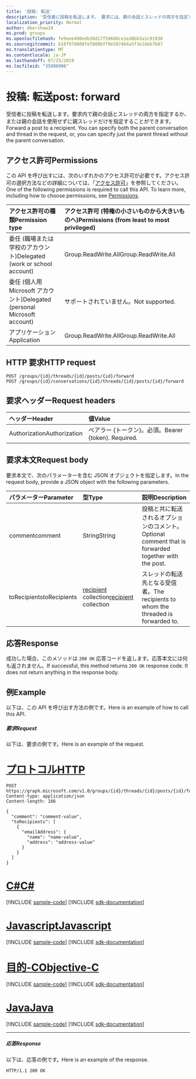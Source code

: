 ```yaml
---
title: '投稿: 転送'
description: '受信者に投稿を転送します。 要求には、親の会話とスレッドの両方を指定できます。 '
localization_priority: Normal
author: dkershaw10
ms.prod: groups
ms.openlocfilehash: fe9eee490edb38d17f59680ce1ed8bb3a1c91938
ms.sourcegitcommit: b18f978808fef800bff9e587464a5f3e18eb7687
ms.translationtype: MT
ms.contentlocale: ja-JP
ms.lasthandoff: 07/25/2019
ms.locfileid: "35886996"
---
```

# <a name="post-forward"></a><span data-ttu-id="60b62-104">投稿: 転送</span><span class="sxs-lookup"><span data-stu-id="60b62-104">post: forward</span></span>

<span data-ttu-id="60b62-p102">受信者に投稿を転送します。要求内で親の会話とスレッドの両方を指定するか、または親の会話を使用せずに親スレッドだけを指定することができます。</span><span class="sxs-lookup"><span data-stu-id="60b62-p102">Forward a post to a recipient. You can specify both the parent conversation and thread in the request, or, you can specify just the parent thread without the parent conversation.</span></span> 

## <a name="permissions"></a><span data-ttu-id="60b62-107">アクセス許可</span><span class="sxs-lookup"><span data-stu-id="60b62-107">Permissions</span></span>
<span data-ttu-id="60b62-p103">この API を呼び出すには、次のいずれかのアクセス許可が必要です。アクセス許可の選択方法などの詳細については、「[アクセス許可](/graph/permissions-reference)」を参照してください。</span><span class="sxs-lookup"><span data-stu-id="60b62-p103">One of the following permissions is required to call this API. To learn more, including how to choose permissions, see [Permissions](/graph/permissions-reference).</span></span>

|<span data-ttu-id="60b62-110">アクセス許可の種類</span><span class="sxs-lookup"><span data-stu-id="60b62-110">Permission type</span></span>      | <span data-ttu-id="60b62-111">アクセス許可 (特権の小さいものから大きいものへ)</span><span class="sxs-lookup"><span data-stu-id="60b62-111">Permissions (from least to most privileged)</span></span>              |
|:--------------------|:---------------------------------------------------------|
|<span data-ttu-id="60b62-112">委任 (職場または学校のアカウント)</span><span class="sxs-lookup"><span data-stu-id="60b62-112">Delegated (work or school account)</span></span> | <span data-ttu-id="60b62-113">Group.ReadWrite.All</span><span class="sxs-lookup"><span data-stu-id="60b62-113">Group.ReadWrite.All</span></span>    |
|<span data-ttu-id="60b62-114">委任 (個人用 Microsoft アカウント)</span><span class="sxs-lookup"><span data-stu-id="60b62-114">Delegated (personal Microsoft account)</span></span> | <span data-ttu-id="60b62-115">サポートされていません。</span><span class="sxs-lookup"><span data-stu-id="60b62-115">Not supported.</span></span>    |
|<span data-ttu-id="60b62-116">アプリケーション</span><span class="sxs-lookup"><span data-stu-id="60b62-116">Application</span></span> | <span data-ttu-id="60b62-117">Group.ReadWrite.All</span><span class="sxs-lookup"><span data-stu-id="60b62-117">Group.ReadWrite.All</span></span> |

## <a name="http-request"></a><span data-ttu-id="60b62-118">HTTP 要求</span><span class="sxs-lookup"><span data-stu-id="60b62-118">HTTP request</span></span>
<!-- { "blockType": "ignored" } -->
```http
POST /groups/{id}/threads/{id}/posts/{id}/forward
POST /groups/{id}/conversations/{id}/threads/{id}/posts/{id}/forward

```
## <a name="request-headers"></a><span data-ttu-id="60b62-119">要求ヘッダー</span><span class="sxs-lookup"><span data-stu-id="60b62-119">Request headers</span></span>
| <span data-ttu-id="60b62-120">ヘッダー</span><span class="sxs-lookup"><span data-stu-id="60b62-120">Header</span></span>       | <span data-ttu-id="60b62-121">値</span><span class="sxs-lookup"><span data-stu-id="60b62-121">Value</span></span> |
|:---------------|:--------|
| <span data-ttu-id="60b62-122">Authorization</span><span class="sxs-lookup"><span data-stu-id="60b62-122">Authorization</span></span>  | <span data-ttu-id="60b62-p104">ベアラー {トークン}。必須。</span><span class="sxs-lookup"><span data-stu-id="60b62-p104">Bearer {token}. Required.</span></span>  |

## <a name="request-body"></a><span data-ttu-id="60b62-125">要求本文</span><span class="sxs-lookup"><span data-stu-id="60b62-125">Request body</span></span>
<span data-ttu-id="60b62-126">要求本文で、次のパラメーターを含む JSON オブジェクトを指定します。</span><span class="sxs-lookup"><span data-stu-id="60b62-126">In the request body, provide a JSON object with the following parameters.</span></span>

| <span data-ttu-id="60b62-127">パラメーター</span><span class="sxs-lookup"><span data-stu-id="60b62-127">Parameter</span></span>    | <span data-ttu-id="60b62-128">型</span><span class="sxs-lookup"><span data-stu-id="60b62-128">Type</span></span>   |<span data-ttu-id="60b62-129">説明</span><span class="sxs-lookup"><span data-stu-id="60b62-129">Description</span></span>|
|:---------------|:--------|:----------|
|<span data-ttu-id="60b62-130">comment</span><span class="sxs-lookup"><span data-stu-id="60b62-130">comment</span></span>|<span data-ttu-id="60b62-131">String</span><span class="sxs-lookup"><span data-stu-id="60b62-131">String</span></span>|<span data-ttu-id="60b62-132">投稿と共に転送されるオプションのコメント。</span><span class="sxs-lookup"><span data-stu-id="60b62-132">Optional comment that is forwarded together with the post.</span></span>|
|<span data-ttu-id="60b62-133">toRecipients</span><span class="sxs-lookup"><span data-stu-id="60b62-133">toRecipients</span></span>|<span data-ttu-id="60b62-134">[recipient](../resources/recipient.md) collection</span><span class="sxs-lookup"><span data-stu-id="60b62-134">[recipient](../resources/recipient.md) collection</span></span>|<span data-ttu-id="60b62-135">スレッドの転送先となる受信者。</span><span class="sxs-lookup"><span data-stu-id="60b62-135">The recipients to whom the threaded is forwarded to.</span></span>|

## <a name="response"></a><span data-ttu-id="60b62-136">応答</span><span class="sxs-lookup"><span data-stu-id="60b62-136">Response</span></span>

<span data-ttu-id="60b62-p105">成功した場合、このメソッドは `200 OK` 応答コードを返します。応答本文には何も返されません。</span><span class="sxs-lookup"><span data-stu-id="60b62-p105">If successful, this method returns `200 OK` response code. It does not return anything in the response body.</span></span>

## <a name="example"></a><span data-ttu-id="60b62-139">例</span><span class="sxs-lookup"><span data-stu-id="60b62-139">Example</span></span>
<span data-ttu-id="60b62-140">以下は、この API を呼び出す方法の例です。</span><span class="sxs-lookup"><span data-stu-id="60b62-140">Here is an example of how to call this API.</span></span>
##### <a name="request"></a><span data-ttu-id="60b62-141">要求</span><span class="sxs-lookup"><span data-stu-id="60b62-141">Request</span></span>
<span data-ttu-id="60b62-142">以下は、要求の例です。</span><span class="sxs-lookup"><span data-stu-id="60b62-142">Here is an example of the request.</span></span>

# <a name="httptabhttp"></a>[<span data-ttu-id="60b62-143">プロトコル</span><span class="sxs-lookup"><span data-stu-id="60b62-143">HTTP</span></span>](#tab/http)
<!-- {
  "blockType": "request",
  "name": "post_forward"
}-->
```http
POST https://graph.microsoft.com/v1.0/groups/{id}/threads/{id}/posts/{id}/forward
Content-type: application/json
Content-length: 166

{
  "comment": "comment-value",
  "toRecipients": [
    {
      "emailAddress": {
        "name": "name-value",
        "address": "address-value"
      }
    }
  ]
}
```
# <a name="ctabcsharp"></a>[<span data-ttu-id="60b62-144">C#</span><span class="sxs-lookup"><span data-stu-id="60b62-144">C#</span></span>](#tab/csharp)
[!INCLUDE [sample-code](../includes/snippets/csharp/post-forward-csharp-snippets.md)]
[!INCLUDE [sdk-documentation](../includes/snippets/snippets-sdk-documentation-link.md)]

# <a name="javascripttabjavascript"></a>[<span data-ttu-id="60b62-145">Javascript</span><span class="sxs-lookup"><span data-stu-id="60b62-145">Javascript</span></span>](#tab/javascript)
[!INCLUDE [sample-code](../includes/snippets/javascript/post-forward-javascript-snippets.md)]
[!INCLUDE [sdk-documentation](../includes/snippets/snippets-sdk-documentation-link.md)]

# <a name="objective-ctabobjc"></a>[<span data-ttu-id="60b62-146">目的-C</span><span class="sxs-lookup"><span data-stu-id="60b62-146">Objective-C</span></span>](#tab/objc)
[!INCLUDE [sample-code](../includes/snippets/objc/post-forward-objc-snippets.md)]
[!INCLUDE [sdk-documentation](../includes/snippets/snippets-sdk-documentation-link.md)]

# <a name="javatabjava"></a>[<span data-ttu-id="60b62-147">Java</span><span class="sxs-lookup"><span data-stu-id="60b62-147">Java</span></span>](#tab/java)
[!INCLUDE [sample-code](../includes/snippets/java/post-forward-java-snippets.md)]
[!INCLUDE [sdk-documentation](../includes/snippets/snippets-sdk-documentation-link.md)]

---


##### <a name="response"></a><span data-ttu-id="60b62-148">応答</span><span class="sxs-lookup"><span data-stu-id="60b62-148">Response</span></span>
<span data-ttu-id="60b62-149">以下は、応答の例です。</span><span class="sxs-lookup"><span data-stu-id="60b62-149">Here is an example of the response.</span></span>
<!-- {
  "blockType": "response",
  "truncated": true
} -->
```http
HTTP/1.1 200 OK
```

<!-- uuid: 8fcb5dbc-d5aa-4681-8e31-b001d5168d79
2015-10-25 14:57:30 UTC -->
<!-- {
  "type": "#page.annotation",
  "description": "post: forward",
  "keywords": "",
  "section": "documentation",
  "tocPath": "",
  "suppressions": [
  ]
}-->
